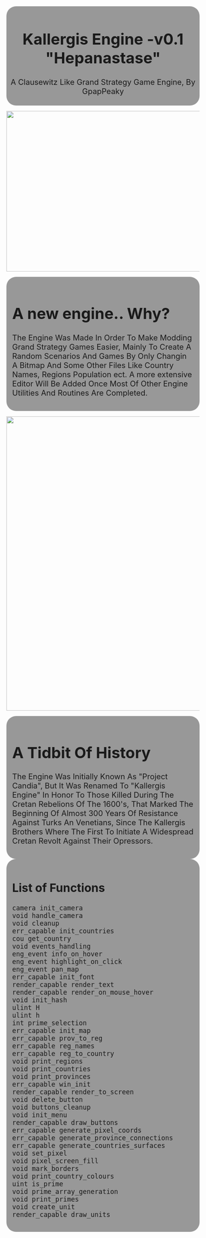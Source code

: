 <div style="background-color: rgba(0, 0, 0, 0.4);
            padding: 5px; border-radius: 25px; 
            text-align: center;
            font-size: 20px">
    <h1>Kallergis Engine -v0.1 "Hepanastase"</h1>
    <p align="center">A Clausewitz Like Grand Strategy Game Engine, By GpapPeaky</p>
</div>

<img src ="https://i.pinimg.com/564x/d8/fc/c0/d8fcc08bf770ccec00d9918e9a9bba9c.jpg"
alt = ""
style = "width: 563px;
         height: 419px; 
         display: flex;;
         margin: 0 auto;">

  
<div style="background-color: rgba(0, 0, 0, 0.4);
            padding: 15px;
            border-radius: 25px;
            text-align: left;
            font-size: 20px;">
    <h1>A new engine.. Why?</h1>
    <p align="left">  The Engine Was Made In Order To Make Modding Grand Strategy Games Easier, Mainly To Create A Random Scenarios And Games By Only Changin A Bitmap And Some Other Files Like Country Names, Regions Population ect. A more extensive Editor Will Be Added Once Most Of Other Engine Utilities And Routines Are Completed.  </p>
</div>

<img src='../history/map/provinces.bmp'
alt = ""
style = "width: 1024;
         height: 768; 
         display: block;
         margin: 0 auto;">

<div style = "background-color: rgba(0, 0, 0, 0.4);
            padding: 15px;
            border-radius: 25px;
            text-align: left;
            font-size: 20px;">
    <h1>A Tidbit Of History</h1>
    <p align="left">  The Engine Was Initially Known As "Project Candia", But It Was Renamed To "Kallergis Engine" In Honor To Those Killed During The Cretan Rebelions Of The 1600's, That Marked The Beginning Of Almost 300 Years Of Resistance Against Turks An Venetians, Since The Kallergis Brothers Where The First To Initiate A Widespread Cretan Revolt Against Their Opressors.  </p>
</div>

<div style="background-color: rgba(0, 0, 0, 0.4); padding: 15px; border-radius: 25px; text-align: left; font-size: 20px;">

## List of Functions

```
camera init_camera
void handle_camera
void cleanup
err_capable init_countries
cou get_country
void events_handling
eng_event info_on_hover
eng_event highlight_on_click
eng_event pan_map
err_capable init_font
render_capable render_text
render_capable render_on_mouse_hover
void init_hash
ulint H
ulint h
int prime_selection
err_capable init_map
err_capable prov_to_reg
err_capable reg_names
err_capable reg_to_country
void print_regions
void print_countries
void print_provinces
err_capable win_init
render_capable render_to_screen
void delete_button
void buttons_cleanup
void init_menu
render_capable draw_buttons
err_capable generate_pixel_coords
err_capable generate_province_connections
err_capable generate_countries_surfaces
void set_pixel
void pixel_screen_fill
void mark_borders
void print_country_colours
uint is_prime
void prime_array_generation
void print_primes
void create_unit
render_capable draw_units
```
